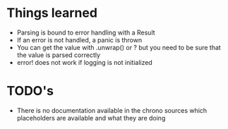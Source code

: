 

# Things learned
* Parsing is bound to error handling with a Result
* If an error is not handled, a panic is thrown
* You can get the value with .unwrap() or ? but you need to be sure that the value is parsed correctly
* error! does not work if logging is not initialized

# TODO's
* There is no documentation available in the chrono sources which placeholders are available and what they are doing